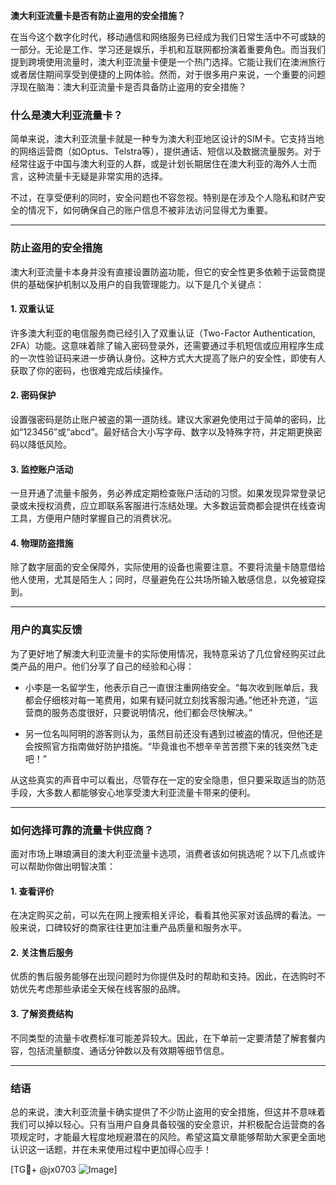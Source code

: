 **澳大利亚流量卡是否有防止盗用的安全措施？**

在当今这个数字化时代，移动通信和网络服务已经成为我们日常生活中不可或缺的一部分。无论是工作、学习还是娱乐，手机和互联网都扮演着重要角色。而当我们提到跨境使用流量时，澳大利亚流量卡便是一个热门选择。它能让我们在澳洲旅行或者居住期间享受到便捷的上网体验。然而，对于很多用户来说，一个重要的问题浮现在脑海：澳大利亚流量卡是否具备防止盗用的安全措施？

### 什么是澳大利亚流量卡？

简单来说，澳大利亚流量卡就是一种专为澳大利亚地区设计的SIM卡。它支持当地的网络运营商（如Optus、Telstra等），提供通话、短信以及数据流量服务。对于经常往返于中国与澳大利亚的人群，或是计划长期居住在澳大利亚的海外人士而言，这种流量卡无疑是非常实用的选择。

不过，在享受便利的同时，安全问题也不容忽视。特别是在涉及个人隐私和财产安全的情况下，如何确保自己的账户信息不被非法访问显得尤为重要。

---

### 防止盗用的安全措施

澳大利亚流量卡本身并没有直接设置防盗功能，但它的安全性更多依赖于运营商提供的基础保护机制以及用户的自我管理能力。以下是几个关键点：

#### 1. **双重认证**
许多澳大利亚的电信服务商已经引入了双重认证（Two-Factor Authentication, 2FA）功能。这意味着除了输入密码登录外，还需要通过手机短信或应用程序生成的一次性验证码来进一步确认身份。这种方式大大提高了账户的安全性，即使有人获取了你的密码，也很难完成后续操作。

#### 2. **密码保护**
设置强密码是防止账户被盗的第一道防线。建议大家避免使用过于简单的密码，比如“123456”或“abcd”。最好结合大小写字母、数字以及特殊字符，并定期更换密码以降低风险。

#### 3. **监控账户活动**
一旦开通了流量卡服务，务必养成定期检查账户活动的习惯。如果发现异常登录记录或未授权消费，应立即联系客服进行冻结处理。大多数运营商都会提供在线查询工具，方便用户随时掌握自己的消费状况。

#### 4. **物理防盗措施**
除了数字层面的安全保障外，实际使用的设备也需要注意。不要将流量卡随意借给他人使用，尤其是陌生人；同时，尽量避免在公共场所输入敏感信息，以免被窥探到。

---

### 用户的真实反馈

为了更好地了解澳大利亚流量卡的实际使用情况，我特意采访了几位曾经购买过此类产品的用户。他们分享了自己的经验和心得：

- 小李是一名留学生，他表示自己一直很注重网络安全。“每次收到账单后，我都会仔细核对每一笔费用，如果有疑问就立刻找客服沟通。”他还补充道，“运营商的服务态度很好，只要说明情况，他们都会尽快解决。”

- 另一位名叫阿明的游客则认为，虽然目前还没有遇到过被盗的情况，但他还是会按照官方指南做好防护措施。“毕竟谁也不想辛辛苦苦攒下来的钱突然飞走吧！”

从这些真实的声音中可以看出，尽管存在一定的安全隐患，但只要采取适当的防范手段，大多数人都能够安心地享受澳大利亚流量卡带来的便利。

---

### 如何选择可靠的流量卡供应商？

面对市场上琳琅满目的澳大利亚流量卡选项，消费者该如何挑选呢？以下几点或许可以帮助你做出明智决策：

#### 1. 查看评价
在决定购买之前，可以先在网上搜索相关评论，看看其他买家对该品牌的看法。一般来说，口碑较好的商家往往更加注重产品质量和服务水平。

#### 2. 关注售后服务
优质的售后服务能够在出现问题时为你提供及时的帮助和支持。因此，在选购时不妨优先考虑那些承诺全天候在线客服的品牌。

#### 3. 了解资费结构
不同类型的流量卡收费标准可能差异较大。因此，在下单前一定要清楚了解套餐内容，包括流量额度、通话分钟数以及有效期等细节信息。

---

### 结语

总的来说，澳大利亚流量卡确实提供了不少防止盗用的安全措施，但这并不意味着我们可以掉以轻心。只有当用户自身具备较强的安全意识，并积极配合运营商的各项规定时，才能最大程度地规避潜在的风险。希望这篇文章能够帮助大家更全面地认识这一话题，并在未来使用过程中更加得心应手！

[TG💪+ @jx0703 ![Image](https://github.com/user-attachments/assets/dbca1d08-cadb-493c-b0ec-ad6f7a83f270)]
